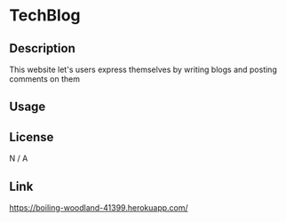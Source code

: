 # TechBlog

## Description

This website let's users express themselves by writing blogs and posting comments on them

## Usage


## License

N / A

## Link

https://boiling-woodland-41399.herokuapp.com/